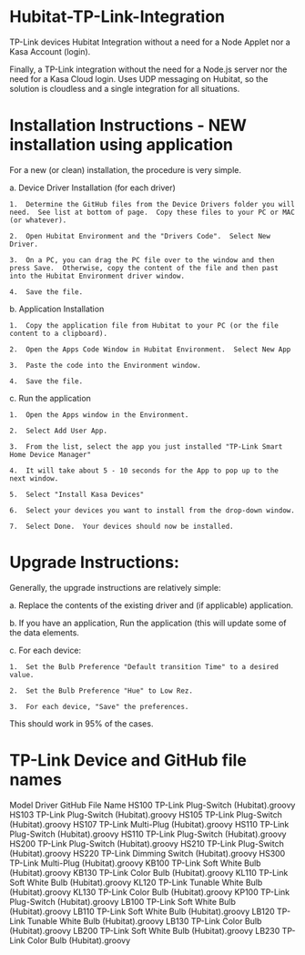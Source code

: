 # Hubitat-TP-Link-Integration
TP-Link devices Hubitat Integration without a need for a Node Applet nor a Kasa Account (login).

Finally, a TP-Link integration without the need for a Node.js server nor the need for a Kasa Cloud login.  Uses UDP messaging on Hubitat, so the solution is cloudless and a single integration for all situations.

# Installation Instructions - NEW installation using application
For a new (or clean) installation, the procedure is very simple.

a.  Device Driver Installation (for each driver)

    1.  Determine the GitHub files from the Device Drivers folder you will need.  See list at bottom of page.  Copy these files to your PC or MAC (or whatever).
    
    2.  Open Hubitat Environment and the "Drivers Code".  Select New Driver.
    
    3.  On a PC, you can drag the PC file over to the window and then press Save.  Otherwise, copy the content of the file and then past into the Hubitat Environment driver window.
    
    4.  Save the file.

b.  Application Installation

    1.  Copy the application file from Hubitat to your PC (or the file content to a clipboard).
    
    2.  Open the Apps Code Window in Hubitat Environment.  Select New App
    
    3.  Paste the code into the Environment window.
    
    4.  Save the file.

c.  Run the application

    1.  Open the Apps window in the Environment.
    
    2.  Select Add User App.
    
    3.  From the list, select the app you just installed "TP-Link Smart Home Device Manager"
    
    4.  It will take about 5 - 10 seconds for the App to pop up to the next window.
    
    5.  Select "Install Kasa Devices"
    
    6.  Select your devices you want to install from the drop-down window.
    
    7.  Select Done.  Your devices should now be installed.
    
    
# Upgrade Instructions:
Generally, the upgrade instructions are relatively simple:

a.  Replace the contents of the existing driver and (if applicable) application.

b.  If you have an application, Run the application (this will update some of the data elements.

c.  For each device:

    1.  Set the Bulb Preference "Default transition Time" to a desired value.
    
    2.  Set the Bulb Preference "Hue" to Low Rez.
    
    3.  For each device, "Save" the preferences.
    
This should work in 95% of the cases.

# TP-Link Device and GitHub file names

Model	Driver GitHub File Name
HS100	TP-Link Plug-Switch (Hubitat).groovy
HS103	TP-Link Plug-Switch (Hubitat).groovy
HS105	TP-Link Plug-Switch (Hubitat).groovy
HS107	TP-Link Multi-Plug (Hubitat).groovy
HS110	TP-Link Plug-Switch (Hubitat).groovy
HS110	TP-Link Plug-Switch (Hubitat).groovy
HS200	TP-Link Plug-Switch (Hubitat).groovy
HS210	TP-Link Plug-Switch (Hubitat).groovy
HS220	TP-Link Dimming Switch (Hubitat).groovy
HS300	TP-Link Multi-Plug (Hubitat).groovy
KB100	TP-Link Soft White Bulb (Hubitat).groovy
KB130	TP-Link Color Bulb (Hubitat).groovy
KL110	TP-Link Soft White Bulb (Hubitat).groovy
KL120	TP-Link Tunable White Bulb (Hubitat).groovy
KL130	TP-Link Color Bulb (Hubitat).groovy
KP100	TP-Link Plug-Switch (Hubitat).groovy
LB100	TP-Link Soft White Bulb (Hubitat).groovy
LB110	TP-Link Soft White Bulb (Hubitat).groovy
LB120	TP-Link Tunable White Bulb (Hubitat).groovy
LB130	TP-Link Color Bulb (Hubitat).groovy
LB200	TP-Link Soft White Bulb (Hubitat).groovy
LB230	TP-Link Color Bulb (Hubitat).groovy
